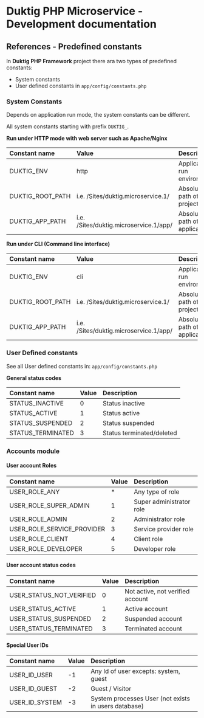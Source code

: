 # Duktig PHP Microservice - Development documentation

## References - Predefined constants

In **Duktig PHP Framework** project there ara two types of predefined constants:

- System constants
- User defined constants in `app/config/constants.php`

### System Constants

Depends on application run mode, the system constants can be different.

All system constants starting with prefix `DUKTIG_`.

**Run under HTTP mode with web server such as Apache/Nginx**

| Constant name      | Value                                  | Description                  |
| :----------------- | :------------------------------------- | :--------------------------- |
| DUKTIG_ENV         | http                                   | Application run environment  |
| DUKTIG_ROOT_PATH   | i.e. /Sites/duktig.microservice.1/     | Absolute path of project     |
| DUKTIG_APP_PATH    | i.e. /Sites/duktig.microservice.1/app/ | Absolute path of application |

**Run under CLI (Command line interface)**

| Constant name      | Value                                   | Description                  |
| :----------------- | :-------------------------------------- | :--------------------------- |
| DUKTIG_ENV         | cli                                     | Application run environment  |
| DUKTIG_ROOT_PATH   | i.e. /Sites/duktig.microservice.1/      | Absolute path of project     |
| DUKTIG_APP_PATH    | i.e. /Sites/duktig.microservice.1/app/  | Absolute path of application |

### User Defined constants

See all User defined constants in: `app/config/constants.php`

**General status codes**

| Constant name     | Value | Description               |
| :---------------- | :---- | :------------------------ |
| STATUS_INACTIVE   | 0     | Status inactive           |
| STATUS_ACTIVE     | 1     | Status active             | 
| STATUS_SUSPENDED  | 2     | Status suspended          |
| STATUS_TERMINATED | 3     | Status terminated/deleted |

### Accounts module 

#### User account Roles

| Constant name              | Value | Description              |
| :------------------------- | :---- | :----------------------- |
| USER_ROLE_ANY              | *     | Any type of role         |
| USER_ROLE_SUPER_ADMIN      | 1     | Super administrator role |
| USER_ROLE_ADMIN            | 2     | Administrator role       |
| USER_ROLE_SERVICE_PROVIDER | 3     | Service provider role    |
| USER_ROLE_CLIENT           | 4     | Client role              |
| USER_ROLE_DEVELOPER        | 5     | Developer role           |

#### User account status codes

| Constant name            | Value | Description                      |
| :----------------------- | :---- | :------------------------------- |
| USER_STATUS_NOT_VERIFIED | 0     | Not active, not verified account |
| USER_STATUS_ACTIVE       | 1     | Active account                   |
| USER_STATUS_SUSPENDED    | 2     | Suspended account                |
| USER_STATUS_TERMINATED   | 3     | Terminated account               |

#### Special User IDs

| Constant name  | Value | Description                                          |
| :------------- | :---- | :--------------------------------------------------- |
| USER_ID_USER   | -1    | Any Id of user excepts: system, guest                |
| USER_ID_GUEST  | -2    | Guest / Visitor                                      |
| USER_ID_SYSTEM | -3    | System processes User (not exists in users database) |


